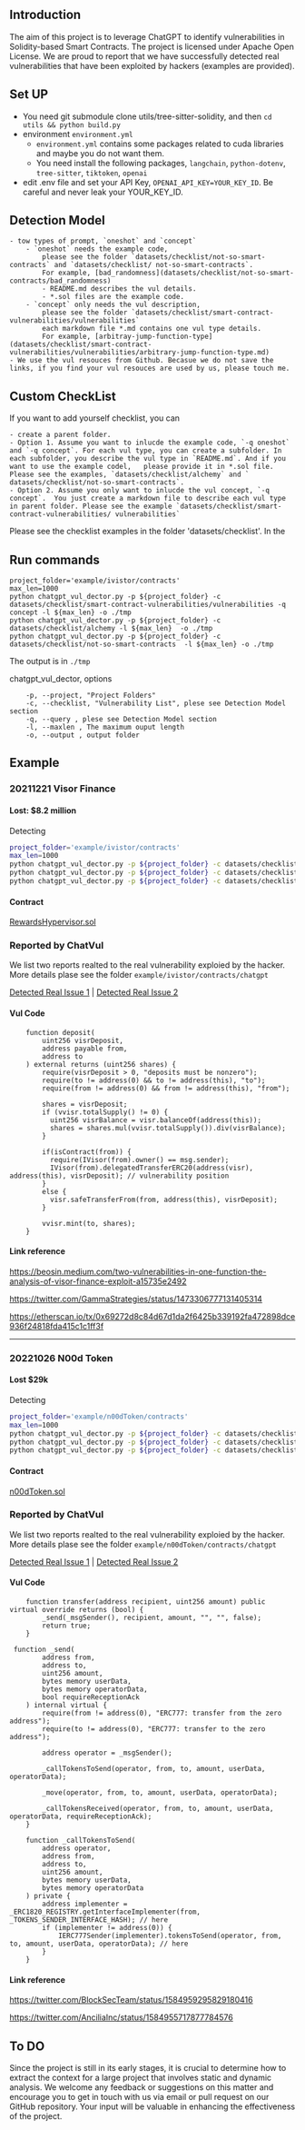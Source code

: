 ## Introduction
The aim of this project is to leverage ChatGPT to identify vulnerabilities in Solidity-based Smart Contracts. The project is licensed under Apache Open License. We are proud to report that we have successfully detected real vulnerabilities that have been exploited by hackers (examples are provided).

## Set UP
- You need git submodule clone utils/tree-sitter-solidity, and then `cd utils && python build.py`
- environment `environment.yml`
  * `environment.yml` contains some packages related to cuda libraries and maybe you do not want them.
  * You need install the following packages, `langchain`, `python-dotenv`, `tree-sitter`, `tiktoken`, `openai`
- edit .env file and set your API Key, `OPENAI_API_KEY=YOUR_KEY_ID`. Be careful and never leak your YOUR_KEY_ID.

## Detection Model
    - tow types of prompt, `oneshot` and `concept`
        - `oneshot` needs the example code, 
            please see the folder `datasets/checklist/not-so-smart-contracts` and `datasets/checklist/ not-so-smart-contracts`.
            For example, [bad_randomness](datasets/checklist/not-so-smart-contracts/bad_randomness)
            - README.md describes the vul details.
            - *.sol files are the example code.
        - `concept` only needs the vul description, 
            please see the folder `datasets/checklist/smart-contract-vulnerabilities/vulnerabilities`
            each markdown file *.md contains one vul type details.
            For example, [arbitray-jump-function-type](datasets/checklist/smart-contract-vulnerabilities/vulnerabilities/arbitrary-jump-function-type.md)
    - We use the vul resouces from Github. Becasue we do not save the links, if you find your vul resouces are used by us, please touch me.

## Custom CheckList

If you want to add yourself checklist, you can 

    - create a parent folder. 
    - Option 1. Assume you want to inlucde the example code, `-q oneshot` and `-q concept`. For each vul type, you can create a subfolder. In each subfolder, you describe the vul type in `README.md`. And if you want to use the example codel,   please provide it in *.sol file. Please see the examples, `datasets/checklist/alchemy` and ` datasets/checklist/not-so-smart-contracts`.
    - Option 2. Assume you only want to inlucde the vul concept, `-q concept`.  You just create a markdown file to describe each vul type in parent folder. Please see the example `datasets/checklist/smart-contract-vulnerabilities/ vulnerabilities`

Please see the checklist examples in the folder 'datasets/checklist'. In the 

## Run commands

```
project_folder='example/ivistor/contracts' 
max_len=1000
python chatgpt_vul_dector.py -p ${project_folder} -c datasets/checklist/smart-contract-vulnerabilities/vulnerabilities -q concept -l ${max_len} -o ./tmp
python chatgpt_vul_dector.py -p ${project_folder} -c datasets/checklist/alchemy -l ${max_len}  -o ./tmp
python chatgpt_vul_dector.py -p ${project_folder} -c datasets/checklist/not-so-smart-contracts  -l ${max_len} -o ./tmp
```

The output is in `./tmp`


chatgpt_vul_dector, options
```Options
    -p, --project, "Project Folders"
    -c, --checklist, "Vulnerability List", plese see Detection Model section
    -q, --query , plese see Detection Model section
    -l, --maxlen , The maximum ouput length
    -o, --output , output folder
```



## Example

### 20211221 Visor Finance

#### Lost: $8.2 million

Detecting

```sh
project_folder='example/ivistor/contracts' 
max_len=1000
python chatgpt_vul_dector.py -p ${project_folder} -c datasets/checklist/smart-contract-vulnerabilities/vulnerabilities -q concept -l ${max_len} -o example/ivistor/contracts/chatgpt
python chatgpt_vul_dector.py -p ${project_folder} -c datasets/checklist/alchemy -l ${max_len}  -o example/ivistor/contracts/chatgpt
python chatgpt_vul_dector.py -p ${project_folder} -c datasets/checklist/not-so-smart-contracts  -l ${max_len} -o example/ivistor/contracts/chatgpt
```

#### Contract

[RewardsHypervisor.sol](example/ivistor/contracts/RewardsHypervisor.sol)

### Reported by ChatVul

We list two reports realted to the real vulnerability exploied by the hacker. More details plase see the folder `example/ivistor/contracts/chatgpt`

[Detected Real Issue 1](example/ivistor/contracts/chatgpt/not-so-smart-contracts/RewardsHypervisor/denial_of_service_answer.md) | 
[Detected Real Issue 2](example/ivistor/contracts/chatgpt/alchemy/RewardsHypervisor/delegatecall_answer.md)

#### Vul Code

```RewardHypervisor.sol
    function deposit(
        uint256 visrDeposit,
        address payable from,
        address to
    ) external returns (uint256 shares) {
        require(visrDeposit > 0, "deposits must be nonzero");
        require(to != address(0) && to != address(this), "to");
        require(from != address(0) && from != address(this), "from");

        shares = visrDeposit;
        if (vvisr.totalSupply() != 0) {
          uint256 visrBalance = visr.balanceOf(address(this));
          shares = shares.mul(vvisr.totalSupply()).div(visrBalance);
        }

        if(isContract(from)) {
          require(IVisor(from).owner() == msg.sender); 
          IVisor(from).delegatedTransferERC20(address(visr), address(this), visrDeposit); // vulnerability position
        }
        else {
          visr.safeTransferFrom(from, address(this), visrDeposit);
        }

        vvisr.mint(to, shares);
    }
```


#### Link reference

https://beosin.medium.com/two-vulnerabilities-in-one-function-the-analysis-of-visor-finance-exploit-a15735e2492

https://twitter.com/GammaStrategies/status/1473306777131405314

https://etherscan.io/tx/0x69272d8c84d67d1da2f6425b339192fa472898dce936f24818fda415c1c1ff3f

---


### 20221026 N00d Token

#### Lost $29k

Detecting

```sh
project_folder='example/n00dToken/contracts' 
max_len=1000
python chatgpt_vul_dector.py -p ${project_folder} -c datasets/checklist/smart-contract-vulnerabilities/vulnerabilities -q concept -l ${max_len} -o example/n00dToken/contracts/chatgpt
python chatgpt_vul_dector.py -p ${project_folder} -c datasets/checklist/alchemy -l ${max_len}  -o example/n00dToken/contracts/chatgpt
python chatgpt_vul_dector.py -p ${project_folder} -c datasets/checklist/not-so-smart-contracts  -l ${max_len} -o example/n00dToken/contracts/chatgpt
```

#### Contract

[n00dToken.sol](example/n00dToken/contracts/n00dToken.sol)

### Reported by ChatVul

We list two reports realted to the real vulnerability exploied by the hacker. More details plase see the folder `example/n00dToken/contracts/chatgpt`

[Detected Real Issue 1](example/n00dToken/contracts/chatgpt/not-so-smart-contracts/n00dToken/honeypost_GiftBox_answer.md) | 
[Detected Real Issue 2](example/n00dToken/contracts/chatgpt/vulnerabilities/n00dToken/arbitrary-jump-function-type_answer.md)

#### Vul Code

```entrance point
    function transfer(address recipient, uint256 amount) public virtual override returns (bool) {
        _send(_msgSender(), recipient, amount, "", "", false);
        return true;
    }
```

```vulnerability position
 function _send(
        address from,
        address to,
        uint256 amount,
        bytes memory userData,
        bytes memory operatorData,
        bool requireReceptionAck
    ) internal virtual {
        require(from != address(0), "ERC777: transfer from the zero address");
        require(to != address(0), "ERC777: transfer to the zero address");

        address operator = _msgSender();

        _callTokensToSend(operator, from, to, amount, userData, operatorData);

        _move(operator, from, to, amount, userData, operatorData);

        _callTokensReceived(operator, from, to, amount, userData, operatorData, requireReceptionAck);
    }

    function _callTokensToSend(
        address operator,
        address from,
        address to,
        uint256 amount,
        bytes memory userData,
        bytes memory operatorData
    ) private {
        address implementer = _ERC1820_REGISTRY.getInterfaceImplementer(from, _TOKENS_SENDER_INTERFACE_HASH); // here
        if (implementer != address(0)) {
            IERC777Sender(implementer).tokensToSend(operator, from, to, amount, userData, operatorData); // here
        }
    }
```

#### Link reference

https://twitter.com/BlockSecTeam/status/1584959295829180416

https://twitter.com/AnciliaInc/status/1584955717877784576


## To DO
Since the project is still in its early stages, it is crucial to determine how to extract the context for a large project that involves static and dynamic analysis. We welcome any feedback or suggestions on this matter and encourage you to get in touch with us via email or pull request on our GitHub repository. Your input will be valuable in enhancing the effectiveness of the project.
